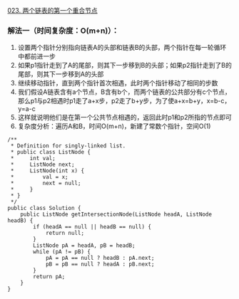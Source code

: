 [023. 两个链表的第一个重合节点](https://leetcode.cn/problems/3u1WK4/)
### 解法一（时间复杂度：O(m+n)）：
1. 设置两个指针分别指向链表A的头部和链表B的头部，两个指针在每一轮循环中都前进一步
2. 如果p1指针走到了A的尾部，则其下一步移到B的头部；如果p2指针走到了B的尾部，则其下一步移到A的头部
3. 继续移动指针，直到两个指针首次相遇，此时两个指针移动了相同的步数
4. 我们假设A链表含有a个节点，B含有b个，而两个链表的公共部分有c个节点，那么p1与p2相遇时p1走了a+x步，p2走了b+y步，为了使a+x=b+y，x=b-c，y=a-c
5. 这样就说明他们是在第一个公共节点相遇的，返回此时p1和p2所指的节点即可
6. 复杂度分析：遍历A和B，时间O(m+n)，新建了常数个指针，空间O(1)
```
/**
 * Definition for singly-linked list.
 * public class ListNode {
 *     int val;
 *     ListNode next;
 *     ListNode(int x) {
 *         val = x;
 *         next = null;
 *     }
 * }
 */
public class Solution {
    public ListNode getIntersectionNode(ListNode headA, ListNode headB) {
        if (headA == null || headB == null) {
            return null;
        }
        ListNode pA = headA, pB = headB;
        while (pA != pB) {
            pA = pA == null ? headB : pA.next;
            pB = pB == null ? headA : pB.next;
        }
        return pA;
    }
}
```
